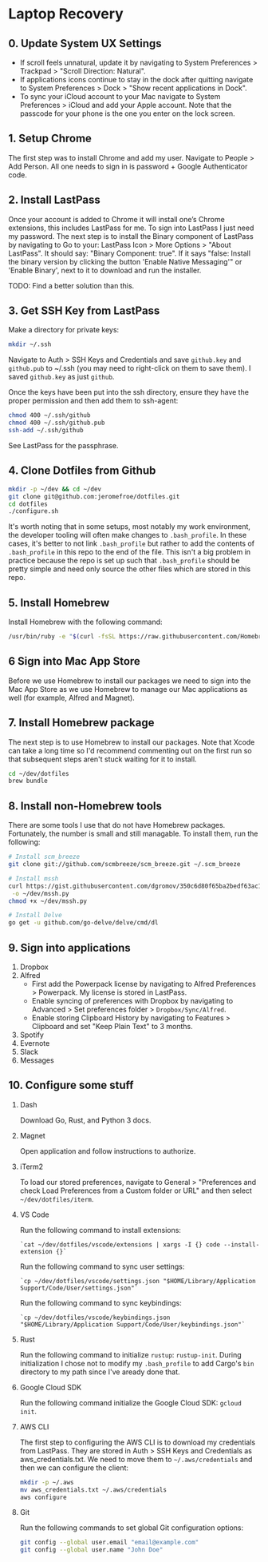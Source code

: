 # Laptop Recovery

## 0. Update System UX Settings

* If scroll feels unnatural, update it by navigating to System Preferences > Trackpad > "Scroll
Direction: Natural".
* If applications icons continue to stay in the dock after quitting navigate to System
Preferences > Dock > "Show recent applications in Dock".
* To sync your iCloud account to your Mac navigate to System Preferences > iCloud and add
your Apple account. Note that the passcode for your phone is the one you enter on the lock
screen.

## 1. Setup Chrome

The first step was to install Chrome and add my user. Navigate to People > Add Person. All one
needs to sign in is password + Google Authenticator code.

## 2. Install LastPass

Once your account is added to Chrome it will install one’s Chrome extensions, this includes
LastPass for me. To sign into LastPass I just need my password. The next step is to install the
Binary component of LastPass by navigating to Go to your: LastPass Icon > More Options > "About
LastPass". It should say: "Binary Component: true". If it says "false: Install the binary version
by clicking the button 'Enable Native Messaging'" or 'Enable Binary', next to it to download and
run the installer.

TODO: Find a better solution than this.

## 3. Get SSH Key from LastPass

Make a directory for private keys:

```bash
mkdir ~/.ssh
```

Navigate to Auth > SSH Keys and Credentials and save `github.key` and `github.pub` to ~/.ssh (you
may need to right-click on them to save them). I saved `github.key` as just `github`.

Once the keys have been put into the ssh directory, ensure they have the proper permission and
then add them to ssh-agent:

```bash
chmod 400 ~/.ssh/github
chmod 400 ~/.ssh/github.pub
ssh-add ~/.ssh/github
```

See LastPass for the passphrase.

## 4. Clone Dotfiles from Github

```bash
mkdir -p ~/dev && cd ~/dev
git clone git@github.com:jeromefroe/dotfiles.git
cd dotfiles
./configure.sh
```

It's worth noting that in some setups, most notably my work environment, the developer tooling
will often make changes to `.bash_profile`. In these cases, it's better to not link `.bash_profile`
but rather to add the contents of `.bash_profile` in this repo to the end of the file. This
isn't a big problem in practice because the repo is set up such that `.bash_profile` should
be pretty simple and need only source the other files which are stored in this repo.

## 5. Install Homebrew

Install Homebrew with the following command:

```bash
/usr/bin/ruby -e "$(curl -fsSL https://raw.githubusercontent.com/Homebrew/install/master/install)"
```

## 6 Sign into Mac App Store

Before we use Homebrew to install our packages we need to sign into the Mac App Store
as we use Homebrew to manage our Mac applications as well (for example, Alfred and Magnet).

## 7. Install Homebrew package

The next step is to use Homebrew to install our packages. Note that Xcode can take a long time
so I'd recommend commenting out on the first run so that subsequent steps aren't stuck waiting
for it to install.

```bash
cd ~/dev/dotfiles
brew bundle
```

## 8. Install non-Homebrew tools

There are some tools I use that do not have Homebrew packages. Fortunately, the number is small
and still managable. To install them, run the following:

```bash
# Install scm_breeze
git clone git://github.com/scmbreeze/scm_breeze.git ~/.scm_breeze

# Install mssh
curl https://gist.githubusercontent.com/dgromov/350c6d80f65ba2bedf63ac168bcd788f/raw/d5f139a1cfeeb7a747aa5d09942ec31fdb79a757/mssh.py \
 -o ~/dev/mssh.py
chmod +x ~/dev/mssh.py

# Install Delve
go get -u github.com/go-delve/delve/cmd/dl
```

## 9. Sign into applications

  1. Dropbox
  2. Alfred
     * First add the Powerpack license by navigating to Alfred Preferences > Powerpack. My license
      is stored in LastPass.
     * Enable syncing of preferences with Dropbox by navigating to Advanced > Set preferences
       folder > `Dropbox/Sync/Alfred`.
     * Enable storing Clipboard History by navigating to Features > Clipboard and set "Keep Plain
       Text" to 3 months.
  3. Spotify
  4. Evernote
  5. Slack
  6. Messages

## 10. Configure some stuff

  1. Dash

     Download Go, Rust, and Python 3 docs.

  2. Magnet

     Open application and follow instructions to authorize.

  3. iTerm2

     To load our stored preferences, navigate to General > "Preferences and check Load Preferences
     from a Custom folder or URL" and then select `~/dev/dotfiles/iterm`.

  4. VS Code

     Run the following command to install extensions:

         `cat ~/dev/dotfiles/vscode/extensions | xargs -I {} code --install-extension {}`

     Run the following command to sync user settings:

         `cp ~/dev/dotfiles/vscode/settings.json "$HOME/Library/Application Support/Code/User/settings.json"`

     Run the following command to sync keybindings:

         `cp ~/dev/dotfiles/vscode/keybindings.json "$HOME/Library/Application Support/Code/User/keybindings.json"`

  5. Rust

     Run the following command to initialize `rustup`: `rustup-init`. During initialization I
     chose not to modify my `.bash_profile` to add Cargo's `bin` directory to my path since I've
     aready done that.

  6. Google Cloud SDK

     Run the following command initialize the Google Cloud SDK: `gcloud init`.

  7. AWS CLI

     The first step to configuring the AWS CLI is to download my credentials from LastPass. They
     are stored in Auth > SSH Keys and Credentials as aws_credentials.txt. We need to move them
     to `~/.aws/credentials` and then we can configure the client:

     ```bash
     mkdir -p ~/.aws
     mv aws_credentials.txt ~/.aws/credentials
     aws configure
     ```

  8. Git

      Run the following commands to set global Git configuration options:

      ```bash
      git config --global user.email "email@example.com"
      git config --global user.name "John Doe"
      ```
